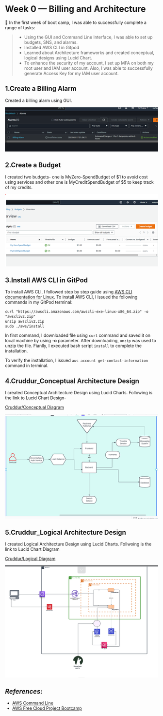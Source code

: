 # Week 0 — Billing and Architecture

:memo: In the first week of boot camp, I was able to successfully complete a range of tasks: 
> - Using the GUI and Command Line Interface, I was able to set up budgets, SNS, and alarms. 
> - Installed AWS CLI in Gitpod 
> - Learned about Architecture frameworks and created conceptual, logical designs using Lucid Chart.
> - To enhance the security of my account, I set up MFA on both my root user and IAM user account. Also, I was able to successfully generate Access Key for my IAM user account.

## 1.Create a Billing Alarm

Created a billing alarm using GUI.

![Biiling_Alarm](assets/week0_billing-alarm.png)


## 2.Create a Budget

I created two budgets- one is MyZero-SpendBudget of $1 to avoid cost using services and other one is MyCreditSpendBudget of $5 to keep track of my credits.

![Image of my budgets](assets/week0_budgets.png)

## 3.Install AWS CLI in GitPod

To install AWS CLI, I followed step by step guide using [AWS CLI documentation for Linux](https://docs.aws.amazon.com/cli/latest/userguide/getting-started-install.html). To install AWS CLI, I issued the following commands in my GitPod terminal:

```
curl "https://awscli.amazonaws.com/awscli-exe-linux-x86_64.zip" -o "awscliv2.zip"
unzip awscliv2.zip
sudo ./aws/install

```
In first command, I downloaded file using `` curl `` command and saved it on local machine by using **-o** parameter. After downloading, ``unzip`` was used to unzip the file. Fianlly, I executed bash script ``` install ``` to complete the installation.

To verify the installation, I issued ``` aws account get-contact-information ``` command in terminal.


## 4.Cruddur_Conceptual Architecture Design

I created Conceptual Architecture Design using Lucid Charts. Following is the link to Lucid Chart Design-

[Cruddur/Conceptual Diagram](https://lucid.app/lucidchart/74ae796f-8427-41f9-b995-1c86bbdf274b/edit?viewport_loc=-451%2C-398%2C2716%2C1276%2C0_0&invitationId=inv_819b040f-b471-45c9-bf66-16023dd4e532)

![Image of Conceptual Diagram](assets/week0_conceptualDesign.png)


## 5.Cruddur_Logical Architecture Design

I created Logical Architecture Design using Lucid Charts. Follwoing is the link to Lucid Chart Diagram

[Cruddur/Logical Diagram](https://lucid.app/lucidchart/cca7a133-4faf-41cd-8df5-4e932ac7302d/edit?viewport_loc=-2381%2C-105%2C4924%2C2046%2C0_0&invitationId=inv_770182d9-a8ed-4ee9-a603-74756f0c9d7e)

![Image of Logical Diagram](assets/week0_logicalDesign.png)

## *References:*
 - [AWS Command Line](https://aws.amazon.com/cli/)
 - [AWS Free Cloud Project Bootcamp](https://www.youtube.com/watch?v=8b8SvQHc4Pk&list=PLBfufR7vyJJ7k25byhRXJldB5AiwgNnWv)



